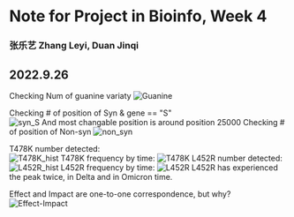 # Note for Project in Bioinfo, Week 4
### 张乐艺 Zhang Leyi, Duan Jinqi
   
## 2022.9.26   
Checking Num of guanine variaty
![Guanine](https://github.com/KirakiraZLY/Variants-and-mutation-rate-in-SARS-Cov2/blob/main/Img/Num%20of%20Guanine.png?raw=true)   

Checking # of position of Syn & gene == "S"  
![syn_S](https://github.com/KirakiraZLY/Variants-and-mutation-rate-in-SARS-Cov2/blob/main/Img/Syn_Var_position.png?raw=true)
And most changable position is around position 25000
Checking # of position of Non-syn
![non_syn](https://github.com/KirakiraZLY/Variants-and-mutation-rate-in-SARS-Cov2/blob/main/Img/non%20syn%20position.png?raw=true)

T478K number detected:   
![T478K_hist](https://github.com/KirakiraZLY/Variants-and-mutation-rate-in-SARS-Cov2/blob/main/Img/T478K_hist.png?raw=true)
T478K frequency by time:
![T478K](https://github.com/KirakiraZLY/Variants-and-mutation-rate-in-SARS-Cov2/blob/main/Img/T478K.png?raw=true)
L452R number detected:
![L452R_hist](https://github.com/KirakiraZLY/Variants-and-mutation-rate-in-SARS-Cov2/blob/main/Img/L452R_his.jpg?raw=true)
L452R frequency by time:
![L452R](https://github.com/KirakiraZLY/Variants-and-mutation-rate-in-SARS-Cov2/blob/main/Img/L452R_Freq.jpg?raw=true)
L452R has experienced the peak twice, in Delta and in Omicron time.

Effect and Impact are one-to-one correspondence, but why?
![Effect-Impact](https://github.com/KirakiraZLY/Variants-and-mutation-rate-in-SARS-Cov2/blob/main/Img/effect_impact.png?raw=true)